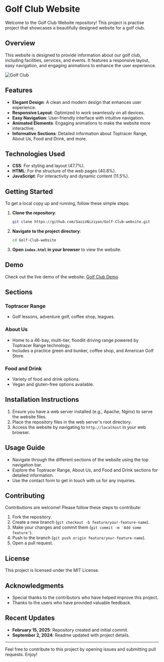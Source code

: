 
# Golf Club Website

Welcome to the Golf Club Website repository! This project is practise project that showcases a beautifully designed website for a golf club.

## Overview

This website is designed to provide information about our golf club, including facilities, services, and events. It features a responsive layout, easy navigation, and engaging animations to enhance the user experience.

![Golf Club](https://media.giphy.com/media/l0HlNQ03J5JxX6lva/giphy.gif)

## Features

- **Elegant Design**: A clean and modern design that enhances user experience.
- **Responsive Layout**: Optimized to work seamlessly on all devices.
- **Easy Navigation**: User-friendly interface with intuitive navigation.
- **Animated Elements**: Engaging animations to make the website more interactive.
- **Informative Sections**: Detailed information about Toptracer Range, About Us, Food and Drink, and more.

## Technologies Used

- **CSS**: For styling and layout (47.7%).
- **HTML**: For the structure of the web pages (40.8%).
- **JavaScript**: For interactivity and dynamic content (11.5%).

## Getting Started

To get a local copy up and running, follow these simple steps:

1. **Clone the repository**:
    ```sh
    git clone https://github.com/SazzzNiziyan/Golf-Club-website.git
    ```
2. **Navigate to the project directory**:
    ```sh
    cd Golf-Club-website
    ```
3. **Open `index.html` in your browser** to view the website.

## Demo

Check out the live demo of the website:
[Golf Club Demo](https://sazzzniziyan.github.io/Golf-Club-website/)

## Sections

### Toptracer Range
- Golf lessons, adventure golf, coffee shop, leagues.

### About Us
- Home to a 46-bay, multi-tier, floodlit driving range powered by Toptracer Range technology.
- Includes a practice green and bunker, coffee shop, and American Golf Store.

### Food and Drink
- Variety of food and drink options.
- Vegan and gluten-free options available.

## Installation Instructions

1. Ensure you have a web server installed (e.g., Apache, Nginx) to serve the website files.
2. Place the repository files in the web server's root directory.
3. Access the website by navigating to `http://localhost` in your web browser.

## Usage Guide

- Navigate through the different sections of the website using the top navigation bar.
- Explore the Toptracer Range, About Us, and Food and Drink sections for detailed information.
- Use the contact form to get in touch with us for any inquiries.

## Contributing

Contributions are welcome! Please follow these steps to contribute:

1. Fork the repository.
2. Create a new branch (`git checkout -b feature/your-feature-name`).
3. Make your changes and commit them (`git commit -m 'Add some feature'`).
4. Push to the branch (`git push origin feature/your-feature-name`).
5. Open a pull request.

## License

This project is licensed under the MIT License.

## Acknowledgments

- Special thanks to the contributors who have helped improve this project.
- Thanks to the users who have provided valuable feedback.

## Recent Updates

- **February 15, 2025**: Repository created and initial commit.
- **September 2, 2024**: Readme updated with project details.

---

Feel free to contribute to this project by opening issues and submitting pull requests. Enjoy!
```

